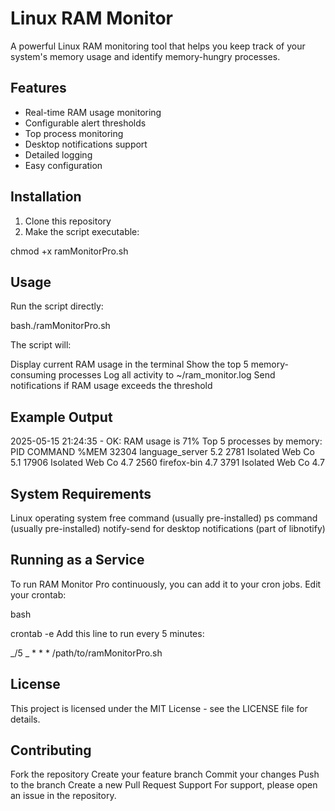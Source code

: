 # Linux RAM Monitor

A powerful Linux RAM monitoring tool that helps you keep track of your system's memory usage and identify memory-hungry processes.

## Features

- Real-time RAM usage monitoring
- Configurable alert thresholds
- Top process monitoring
- Desktop notifications support
- Detailed logging
- Easy configuration

## Installation

1. Clone this repository
2. Make the script executable:

chmod +x ramMonitorPro.sh

## Usage

Run the script directly:

bash./ramMonitorPro.sh

The script will:

Display current RAM usage in the terminal
Show the top 5 memory-consuming processes
Log all activity to ~/ram_monitor.log
Send notifications if RAM usage exceeds the threshold

## Example Output

2025-05-15 21:24:35 - OK: RAM usage is 71%
Top 5 processes by memory:
PID COMMAND %MEM
32304 language_server 5.2
2781 Isolated Web Co 5.1
17906 Isolated Web Co 4.7
2560 firefox-bin 4.7
3791 Isolated Web Co 4.7

## System Requirements

Linux operating system
free command (usually pre-installed)
ps command (usually pre-installed)
notify-send for desktop notifications (part of libnotify)

## Running as a Service

To run RAM Monitor Pro continuously, you can add it to your cron jobs. Edit your crontab:

bash

crontab -e
Add this line to run every 5 minutes:

_/5 _ \* \* \* /path/to/ramMonitorPro.sh

## License

This project is licensed under the MIT License - see the LICENSE file for details.

## Contributing

Fork the repository
Create your feature branch
Commit your changes
Push to the branch
Create a new Pull Request
Support
For support, please open an issue in the repository.
